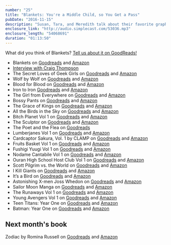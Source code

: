 ```yaml
---
number: "25"
title: "Blankets: You're a Middle Child, so You Get a Pass"
pubDate: "2016-11-15"
description: "Susan, Tara, and Meredith talk about their favorite graphic novels and discuss the graphic novel/memoir 'Blankets' while reminiscing over their own childhood memories."
enclosure_link: "http://audio.simplecast.com/53036.mp3"
enclosure_length: "54068691"
duration: "01:13:50"
---
```

What did you think of Blankets? [Tell us about it on GoodReads!](https://www.goodreads.com/topic/show/18340886)

- Blankets on [Goodreads](https://www.goodreads.com/book/show/25179.Blankets?ac=1&from_search=true)  and [Amazon](https://www.amazon.com/Blankets-Craig-Thompson/dp/177046218X/ref=sr_1_1?s=books&ie=UTF8&qid=1478553395&sr=1-1&keywords=blankets+by+craig+thompson) 
- [Interview with Craig Thompson](http://m.motherjones.com/media/2011/09/craig-thompson-blankets-habibi-interview)
- The Secret Loves of Geek Girls on [Goodreads](https://www.goodreads.com/book/show/26094420-the-secret-loves-of-geek-girls?ac=1&from_search=true)  and [Amazon](https://www.amazon.com/Secret-Loves-Geek-Girls-Expanded/dp/1506700993/ref=sr_1_1?ie=UTF8&qid=1478553333&sr=8-1&keywords=the+secret+loves+of+geek+girls) 
- Wolf by Wolf on [Goodreads](https://www.goodreads.com/book/show/24807186-wolf-by-wolf?ac=1&from_search=true)  and [Amazon](https://www.amazon.com/Wolf-Ryan-Graudin/dp/0316405124/ref=sr_1_1?s=books&ie=UTF8&qid=1478553462&sr=1-1&keywords=wolf+by+wolf+by+ryan+graudin) 
- Blood for Blood on [Goodreads](https://www.goodreads.com/book/show/26864835-blood-for-blood?from_search=true)  and [Amazon](https://www.amazon.com/Blood-Wolf-Ryan-Graudin/dp/0316405159/ref=sr_1_2?s=books&ie=UTF8&qid=1478553462&sr=1-2&keywords=wolf+by+wolf+by+ryan+graudin) 
- Iron to Iron [Goodreads](https://www.goodreads.com/book/show/29105145-iron-to-iron?from_search=true)  and [Amazon](https://www.amazon.com/Iron-Wolf-Ryan-Graudin-ebook/dp/B01922I2QK/ref=sr_1_3?s=books&ie=UTF8&qid=1478553462&sr=1-3&keywords=wolf+by+wolf+by+ryan+graudin) 
- The Girl from Everywhere on [Goodreads](https://www.goodreads.com/book/show/21979832-the-girl-from-everywhere?ac=1&from_search=true)  and [Amazon](https://www.amazon.com/Girl-Everywhere-Heidi-Heilig/dp/0062380753/ref=sr_1_1?s=books&ie=UTF8&qid=1478553575&sr=1-1&keywords=the+girl+from+everywhere+by+heidi+heilig) 
- Bossy Pants on [Goodreads](https://www.goodreads.com/book/show/9418327-bossypants?ac=1&from_search=true)  and [Amazon](https://www.amazon.com/Bossypants-Tina-Fey/dp/0316056898/ref=sr_1_1?s=books&ie=UTF8&qid=1478553632&sr=1-1&keywords=bossy+pants+-+tina+fey)  
- The Grace of Kings on [Goodreads](https://www.goodreads.com/book/show/18952341-the-grace-of-kings?ac=1&from_search=true)  and [Amazon](https://www.amazon.com/Grace-Kings-Dandelion-Dynasty/dp/1481424289/ref=sr_1_1?s=books&ie=UTF8&qid=1478553671&sr=1-1&keywords=the+grace+of+kings) 
- All the Birds in the Sky on [Goodreads](https://www.goodreads.com/book/show/25372801-all-the-birds-in-the-sky?ac=1&from_search=true)  and [Amazon](https://www.amazon.com/All-Birds-Charlie-Jane-Anders/dp/0765379945/ref=sr_1_1?s=books&ie=UTF8&qid=1478553716&sr=1-1&keywords=all+the+birds+in+the+sky+by+charlie+jane+anders)  
- Bitch Planet Vol 1 on [Goodreads](https://www.goodreads.com/book/show/25074849-bitch-planet-vol-1?ac=1&from_search=true)  and [Amazon](https://www.amazon.com/Bitch-Planet-Vol-Extraordinary-Machine/dp/1632153661/ref=sr_1_1?s=books&ie=UTF8&qid=1478553754&sr=1-1&keywords=bitch+planet+vol+1) 
- The Sculptor on [Goodreads](https://www.goodreads.com/book/show/22040598-the-sculptor?ac=1&from_search=true)  and [Amazon](https://www.amazon.com/Sculptor-Scott-McCloud/dp/1596435739/ref=sr_1_1?s=books&ie=UTF8&qid=1478553808&sr=1-1&keywords=the+sculptor) 
- The Poet and the Flea on [Goodreads](https://www.goodreads.com/book/show/26853560-the-poet-and-the-flea?ac=1&from_search=true)  
- Lumberjanes Vol 1 on [Goodreads](https://www.goodreads.com/book/show/22554204-lumberjanes-vol-1?ac=1&from_search=true)  and [Amazon](https://www.amazon.com/Lumberjanes-Vol-Beware-Kitten-Holy/dp/1608866874/ref=sr_1_1?s=books&ie=UTF8&qid=1478553924&sr=1-1&keywords=lumberjanes+vol+1) 
-  Cardcaptor Sakura, Vol. 1 by CLAMP on [Goodreads](https://www.goodreads.com/book/show/229145.Cardcaptor_Sakura_Vol_1?from_search=true) and [Amazon](https://www.amazon.com/Cardcaptor-Sakura-Omnibus-vol-1-ebook/dp/B00P88GNU0/ref=sr_1_2?s=books&ie=UTF8&qid=1478553981&sr=1-2&keywords=Cardcaptor+Sakura%2C+Vol.+1) 
- Fruits Basket Vol 1 on [Goodreads](https://www.goodreads.com/book/show/271199.Fruits_Basket_Vol_1?ac=1&from_search=true)  and [Amazon](https://www.amazon.com/Fruits-Basket-Collectors-Vol-1/dp/0316360163/ref=sr_1_1?s=books&ie=UTF8&qid=1478554041&sr=1-1&keywords=fruits+basket+volume+1) 
- Fushigi Yuugi Vol 1 on [Goodreads](https://www.goodreads.com/book/show/4056878-fushigi-y-gi-vol-1?ac=1&from_search=true) and [Amazon](https://www.amazon.com/Fushigi-Yugi-Mysterious-Play-Priestess/dp/156931957X/ref=sr_1_1?s=books&ie=UTF8&qid=1478554092&sr=1-1&keywords=Fushigi+Yuugi+Vol+1) 
- Nodame Cantabile Vol 1 on [Goodreads](https://www.goodreads.com/book/show/1261277.Nodame_Cantabile_Vol_1?ac=1&from_search=true)  and [Amazon](https://www.amazon.com/Nodame-Cantabile-Vol-Tomoko-Ninomiya/dp/0345481720/ref=sr_1_1?s=books&ie=UTF8&qid=1478554148&sr=1-1&keywords=Nodame+Cantabile+Vol+1) 
- Ouran High School Host Club Vol 1 on [Goodreads](https://www.goodreads.com/book/show/1087204.Ouran_High_School_Host_Club_Vol_1?ac=1&from_search=true)  and [Amazon](https://www.amazon.com/Ouran-High-School-Host-Club/dp/1591169151/ref=sr_1_1?s=books&ie=UTF8&qid=1478554194&sr=1-1&keywords=Ouran+High+School+Host+Club+Vol+1) 
- Scott Pilgrim vs. the World on [Goodreads](https://www.goodreads.com/book/show/29801.Scott_Pilgrim_Vs_the_World?ac=1&from_search=true) and [Amazon](https://www.amazon.com/Scott-Pilgrim-World-Bryan-OMalley/dp/0007340486/ref=sr_1_5?s=books&ie=UTF8&qid=1478554277&sr=1-5&keywords=scott+pilgrim+vs.+the+world+graphic+novel) 
- I Kill Giants on [Goodreads](https://www.goodreads.com/book/show/6435893-i-kill-giants?ac=1&from_search=true) and [Amazon](https://www.amazon.com/I-Kill-Giants-Joe-Kelly/dp/1607060922/ref=sr_1_2?s=books&ie=UTF8&qid=1478554341&sr=1-2&keywords=i+kill+giants+graphic+novel) 
- It’s a Bird on [Goodreads](https://www.goodreads.com/book/show/373150.It_s_a_Bird_?ac=1&from_search=true) and [Amazon](https://www.amazon.com/Its-Bird-Steven-T-Seagle/dp/1401203116/ref=sr_1_1?s=books&ie=UTF8&qid=1478554384&sr=1-1&keywords=it%27s+a+bird) 
- Astonishing X-men Joss Whedon on [Goodreads](https://www.goodreads.com/book/show/31979.Astonishing_X_Men_Vol_1?ac=1&from_search=true) and [Amazon](https://www.amazon.com/Astonishing-X-Men-Vol-1-Gifted/dp/0785115315/ref=sr_1_3?s=books&ie=UTF8&qid=1478554444&sr=1-3&keywords=astonishing+x-men+joss+whedon) 
- Sailor Moon Manga on [Goodreads](https://www.goodreads.com/book/show/500503.Sailor_Moon_1?ac=1&from_search=true) and [Amazon](https://www.amazon.com/Sailor-Moon-Vol-Naoko-Takeuchi/dp/189221301X/ref=sr_1_sc_2?s=books&ie=UTF8&qid=1478554507&sr=1-2-spell&keywords=salor+moon+vol+1) 
- The Runaways Vol 1 on [Goodreads](https://www.goodreads.com/book/show/7389.Runaways_Vol_1?ac=1&from_search=true) and [Amazon](https://www.amazon.com/Runaways-Vol-1-Pride-Joy/dp/0785113797/ref=sr_1_1?s=books&ie=UTF8&qid=1478554557&sr=1-1&keywords=the+runaway+vol+1) 
- Young Avengers Vol 1 on [Goodreads](https://www.goodreads.com/book/show/331205.Young_Avengers_Vol_1?ac=1&from_search=true) and [Amazon](https://www.amazon.com/Young-Avengers-Vol-Kieron-Gillen/dp/0785167080/ref=sr_1_1?s=books&ie=UTF8&qid=1478554609&sr=1-1&keywords=young+avengers+vol+1) 
- Teen Titans: Year One on [Goodreads](https://www.goodreads.com/book/show/3138825-teen-titans?ac=1&from_search=true)  and [Amazon](https://www.amazon.com/Teen-Titans-Vol-Kids-Game/dp/1401203086/ref=sr_1_2?s=books&ie=UTF8&qid=1478554651&sr=1-2&keywords=teen+titans+vol+1) 
- Batman: Year One on [Goodreads](https://www.goodreads.com/book/show/59980.Batman?ac=1&from_search=true)  and [Amazon](https://www.amazon.com/Batman-Year-One-Frank-Miller/dp/1401207529/ref=sr_1_1?s=books&ie=UTF8&qid=1478554695&sr=1-1&keywords=batman+year+one)

## Next month's book
Zodiac by Romina Russell on [Goodreads](http://www.goodreads.com/book/show/20821306-zodiac) and [Amazon](http://a.co/4mC42zI)
